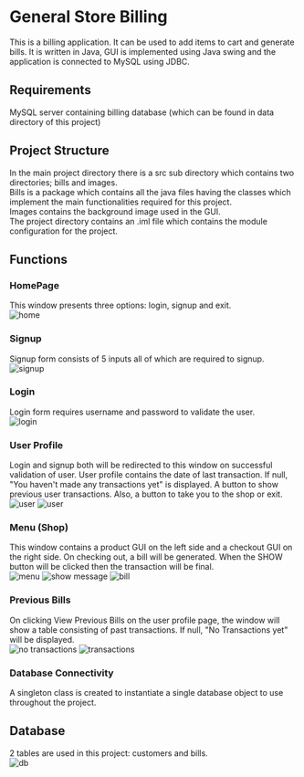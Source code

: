 # General Store Billing

This is a billing application. It can be used to add items to cart and generate bills. It is written in Java, GUI is implemented using Java swing and the application is connected to MySQL using JDBC.

## Requirements
MySQL server containing billing database (which can be found in data directory of this project)

## Project Structure
In the main project directory there is a src sub directory which contains two directories; bills and images.  
Bills is a package which contains all the java files having the classes which implement the main functionalities required for this project.  
Images contains the background image used in the GUI.  
The project directory contains an .iml file which contains the module configuration for the project.

## Functions
### HomePage
This window presents three options: login, signup and exit.  
![home](screenshots/homepage.png)

### Signup
Signup form consists of 5 inputs all of which are required to signup.  
![signup](screenshots/signup.png)

### Login
Login form requires username and password to validate the user.  
![login](screenshots/login.png)

### User Profile
Login and signup both will be redirected to this window on successful validation of user. User profile contains the date of last transaction. If null, "You haven't made any transactions yet" is displayed. A button to show previous user transactions. Also, a button to take you to the shop or exit.  
![user](screenshots/profile.png)
![user](screenshots/lasttransaction.png)

### Menu (Shop)
This window contains a product GUI on the left side and a checkout GUI on the right side. On checking out, a bill will be generated. When the SHOW button will be clicked then the transaction will be final.  
![menu](screenshots/menu.png)
![show message](screenshots/showmessage.png)
![bill](screenshots/bill.png)


### Previous Bills
On clicking View Previous Bills on the user profile page, the window will show a table consisting of past transactions. If null, "No Transactions yet" will be displayed.  
![no transactions](screenshots/prevbills.png)
![transactions](screenshots/transactions.png)

### Database Connectivity
A singleton class is created to instantiate a single database object to use throughout the project.

## Database
2 tables are used in this project: customers and bills.  
![db](screenshots/db.png)